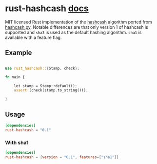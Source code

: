 # rust-hashcash [docs](https://durch.github.io/rust-hashcash/hashcash/)

MIT licensed Rust implementation of the [hashcash](http://www.hashcash.org/) algorithm ported from [hashcash.py](https://www.gnosis.cx/download/gnosis/util/hashcash.py). Notable differences are that only version 1 of hashcash is supported and `sha3` is used as the default hashing algorithm. `sha1` is available with a feature flag.

## Example

```rust

use rust_hashcash::{Stamp, check};

fn main {

    let stamp = Stamp::default();
    assert!(check(stamp.to_string()));

}

```

## Usage

```toml
[dependencies]
rust-hashcash = "0.1"
```

### With sha1

```toml
[dependencies]
rust-hashcash = {version = "0.1", features=["sha1"]}
```
